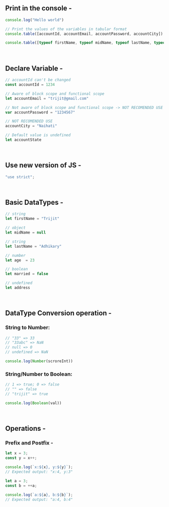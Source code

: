 ## Print in the console -

```javaScript
console.log("Hello world")

// Print the values of the variables in tabular format
console.table([accountId, accountEmail, accountPassword, accountCity])

console.table([typeof firstName, typeof midName, typeof lastName, typeof age, typeof married, typeof address])
```

<br>

## Declare Variable -
```javaScript
// accountId can't be changed
const accountId = 1234

// Aware of block scope and functional scope
let accountEmail = "trijit@gmail.com"

// Not aware of block scope and functional scope -> NOT RECOMENDED USE
var accountPassword = "1234567"

// NOT RECOMENDED USE
accountCity = "Naihati"

// Default value is undefined
let accountState
```

<br>

## Use new version of JS -
```javaScript
"use strict";
```

<br>

## Basic DataTypes -

```javaScript
// string
let firstName = "Trijit"

// object
let midName = null

// string
let lastName = "Adhikary"

// number
let age  = 23

// boolean
let married = false

// undefined
let address
```

<br>

## DataType Conversion operation -
### String to Number:

```javaScript
// "33" => 33
// "33abc" => NaN
// null => 0
// undefined => NaN

console.log(Number(scroreInt))
```

### String/Number to Boolean:

```javaScript
// 1 => true; 0 => false
// "" => false
// "trijit" => true

console.log(Boolean(val))
```

<br>

## Operations -
### Prefix and Postfix -

```javaScript
let x = 3;
const y = x++;

console.log(`x:${x}, y:${y}`);
// Expected output: "x:4, y:3"

let a = 3;
const b = ++a;

console.log(`a:${a}, b:${b}`);
// Expected output: "a:4, b:4"
```